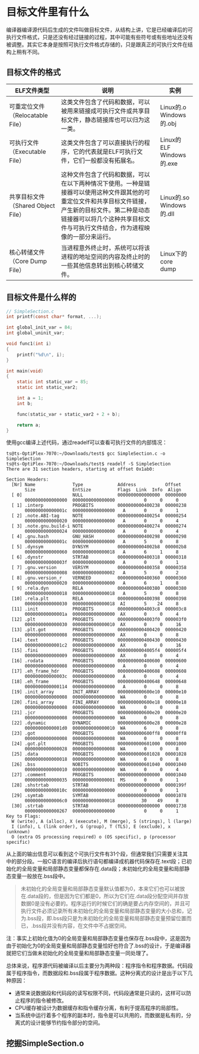 # 目标文件里有什么

编译器编译源代码后生成的文件叫做目标文件，从结构上讲，它是已经编译后的可执行文件格式，只是还没有经过链接的过程，其中可能有些符号或有些地址还没有被调整。其实它本身是按照可执行文件格式存储的，只是跟真正的可执行文件在结构上稍有不同。

## 目标文件的格式

| ELF文件类型                        | 说明                                                         | 实例                          |
| ---------------------------------- | ------------------------------------------------------------ | ----------------------------- |
| 可重定位文件（Relocatable File）   | 这类文件包含了代码和数据，可以被用来链接成可执行文件或共享目标文件，静态链接库也可以归为这一类。 | Linux的.o<br />Windows的.obj  |
| 可执行文件（Executable File）      | 这类文件包含了可以直接执行的程序，它的代表就是ELF可执行文件，它们一般都没有拓展名。 | Linux的ELF<br />Windows的.exe |
| 共享目标文件（Shared Object File） | 这种文件包含了代码和数据，可以在以下两种情况下使用。一种是链接器可以使用这种文件跟其他的可重定位文件和共享目标文件链接，产生新的目标文件。第二种是动态链接器可以将几个这种共享目标文件与可执行文件结合，作为进程映像的一部分来运行。 | Linux的.so<br />Windows的.dll |
| 核心转储文件（Core Dump File）     | 当进程意外终止时，系统可以将该进程的地址空间的内容及终止时的一些其他信息转出到核心转储文件。 | Linux下的core dump            |

##  目标文件是什么样的

```c
// SimpleSection.c
int printf(const char* format, ...);

int global_init_var = 84;
int global_uninit_var;

void func1(int i)
{
    printf("%d\n", i);
}

int main(void)
{
    static int static_var = 85;
    static int static_var2;

    int a = 1;
    int b;

    func(static_var + static_var2 + 2 + b);

    return a;
}
```

使用gcc编译上述代码，通过readelf可以查看可执行文件的内部情况：

```shell
ts@ts-OptiPlex-7070:~/Downloads/test$ gcc SimpleSection.c -o SimpleSection
ts@ts-OptiPlex-7070:~/Downloads/test$ readelf -S SimpleSection
There are 31 section headers, starting at offset 0x1ab0:

Section Headers:
  [Nr] Name              Type             Address           Offset
       Size              EntSize          Flags  Link  Info  Align
  [ 0]                   NULL             0000000000000000  00000000
       0000000000000000  0000000000000000           0     0     0
  [ 1] .interp           PROGBITS         0000000000400238  00000238
       000000000000001c  0000000000000000   A       0     0     1
  [ 2] .note.ABI-tag     NOTE             0000000000400254  00000254
       0000000000000020  0000000000000000   A       0     0     4
  [ 3] .note.gnu.build-i NOTE             0000000000400274  00000274
       0000000000000024  0000000000000000   A       0     0     4
  [ 4] .gnu.hash         GNU_HASH         0000000000400298  00000298
       000000000000001c  0000000000000000   A       5     0     8
  [ 5] .dynsym           DYNSYM           00000000004002b8  000002b8
       0000000000000060  0000000000000018   A       6     1     8
  [ 6] .dynstr           STRTAB           0000000000400318  00000318
       000000000000003f  0000000000000000   A       0     0     1
  [ 7] .gnu.version      VERSYM           0000000000400358  00000358
       0000000000000008  0000000000000002   A       5     0     2
  [ 8] .gnu.version_r    VERNEED          0000000000400360  00000360
       0000000000000020  0000000000000000   A       6     1     8
  [ 9] .rela.dyn         RELA             0000000000400380  00000380
       0000000000000018  0000000000000018   A       5     0     8
  [10] .rela.plt         RELA             0000000000400398  00000398
       0000000000000030  0000000000000018  AI       5    24     8
  [11] .init             PROGBITS         00000000004003c8  000003c8
       000000000000001a  0000000000000000  AX       0     0     4
  [12] .plt              PROGBITS         00000000004003f0  000003f0
       0000000000000030  0000000000000010  AX       0     0     16
  [13] .plt.got          PROGBITS         0000000000400420  00000420
       0000000000000008  0000000000000000  AX       0     0     8
  [14] .text             PROGBITS         0000000000400430  00000430
       00000000000001c2  0000000000000000  AX       0     0     16
  [15] .fini             PROGBITS         00000000004005f4  000005f4
       0000000000000009  0000000000000000  AX       0     0     4
  [16] .rodata           PROGBITS         0000000000400600  00000600
       0000000000000008  0000000000000000   A       0     0     4
  [17] .eh_frame_hdr     PROGBITS         0000000000400608  00000608
       000000000000003c  0000000000000000   A       0     0     4
  [18] .eh_frame         PROGBITS         0000000000400648  00000648
       0000000000000114  0000000000000000   A       0     0     8
  [19] .init_array       INIT_ARRAY       0000000000600e10  00000e10
       0000000000000008  0000000000000000  WA       0     0     8
  [20] .fini_array       FINI_ARRAY       0000000000600e18  00000e18
       0000000000000008  0000000000000000  WA       0     0     8
  [21] .jcr              PROGBITS         0000000000600e20  00000e20
       0000000000000008  0000000000000000  WA       0     0     8
  [22] .dynamic          DYNAMIC          0000000000600e28  00000e28
       00000000000001d0  0000000000000010  WA       6     0     8
  [23] .got              PROGBITS         0000000000600ff8  00000ff8
       0000000000000008  0000000000000008  WA       0     0     8
  [24] .got.plt          PROGBITS         0000000000601000  00001000
       0000000000000028  0000000000000008  WA       0     0     8
  [25] .data             PROGBITS         0000000000601028  00001028
       0000000000000018  0000000000000000  WA       0     0     8
  [26] .bss              NOBITS           0000000000601040  00001040
       0000000000000010  0000000000000000  WA       0     0     4
  [27] .comment          PROGBITS         0000000000000000  00001040
       0000000000000035  0000000000000001  MS       0     0     1
  [28] .shstrtab         STRTAB           0000000000000000  0000199f
       000000000000010c  0000000000000000           0     0     1
  [29] .symtab           SYMTAB           0000000000000000  00001078
       00000000000006c0  0000000000000018          30    49     8
  [30] .strtab           STRTAB           0000000000000000  00001738
       0000000000000267  0000000000000000           0     0     1
Key to Flags:
  W (write), A (alloc), X (execute), M (merge), S (strings), l (large)
  I (info), L (link order), G (group), T (TLS), E (exclude), x (unknown)
  O (extra OS processing required) o (OS specific), p (processor specific)
```

从上面的输出信息可以看到这个可执行文件有31个段，但通常我们只需要关注其中的部分段。一般C语言的编译后执行语句都编译成机器代码保存在.text段；已初始化的全局变量和局部静态变量都保存在.data段；未初始化的全局变量和局部静态变量一般放在.bss段中。

> 未初始化的全局变量和局部静态变量默认值都为0，本来它们也可以被放在.data段的，但是因为它们都是0，所以为它们在.data段分配空间并存放数据0是没有必要的。程序运行的时候它们的确是要占内存空间的，并且可执行文件必须记录所有未初始化的全局变量和局部静态变量的大小总和，记为.bss段，即.bss段只是为未初始化的全局变量和局部静态变量预留位置而已，.bss段并没有内容，在文件中不占据空间。

注：事实上初始化值为0的全局变量和局部静态变量也保存在.bss段中，这是因为由于初始化为0的全局变量和局部静态变量恰好也符合了.bss的设计，于是编译器就把它们当做未初始化的全局变量和局部静态变量一同处理了。

总体来说，程序源代码被编译以后主要分为两种段：程序指令和程序数据。代码段属于程序指令，而数据段和.bss段属于程序数据。这种分离式的设计是出于以下几种原因：

- 通常来说数据段和代码段的读写权限不同，代码段通常是只读的，这样可以防止程序的指令被修改。
- CPU缓存被设计为数据缓存和指令缓存分离，有利于提高程序的局部性。
- 当系统中运行着多个程序的副本时，指令是可以共用的，而数据是私有的，分离式的设计能够节约指令部分的空间。

## 挖掘SimpleSection.o
